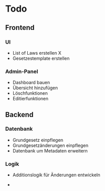 # Todo

## Frontend
### UI
- List of Laws erstellen X
- Gesetzestemplate erstellen

### Admin-Panel
- Dashboard bauen
- Übersicht hinzufügen 
- Löschfunktionen
- Editierfunktionen

## Backend

### Datenbank
- Grundgesetz einpflegen
- Grundgesetzänderungen einpflegen
- Datenbank um Metadaten erweitern

### Logik
- Additionslogik für Änderungen entwickeln

- 